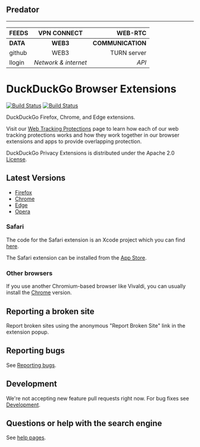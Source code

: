 ## Predator

--------------------------------------------------------
| FEEDS |  VPN CONNECT     | WEB-RTC  |
|:-----|:--------:|------:|
| **DATA**   | **WEB3** | **COMMUNICATION** |
| github   |  WEB3  |   TURN server |
| llogin   | _Network & internet_ | _API_ |

# DuckDuckGo Browser Extensions

[![Build Status](https://github.com/duckduckgo/duckduckgo-privacy-extension/actions/workflows/build.yml/badge.svg)](https://github.com/duckduckgo/duckduckgo-privacy-extension/actions/workflows/build.yml)
[![Build Status](https://github.com/duckduckgo/duckduckgo-privacy-extension/actions/workflows/tests.yml/badge.svg)](https://github.com/duckduckgo/duckduckgo-privacy-extension/actions/workflows/tests.yml)

DuckDuckGo Firefox, Chrome, and Edge extensions.

Visit our [Web Tracking Protections](https://help.duckduckgo.com/duckduckgo-help-pages/privacy/web-tracking-protections/) page to learn how each of our web tracking protections works and how they work together in our browser extensions and apps to provide overlapping protection.

DuckDuckGo Privacy Extensions is distributed under the Apache 2.0 [License](LICENSE.md).

## Latest Versions

- [Firefox](https://addons.mozilla.org/en-US/firefox/addon/duckduckgo-for-firefox/)
- [Chrome](https://chrome.google.com/webstore/detail/duckduckgo-privacy-essent/bkdgflcldnnnapblkhphbgpggdiikppg)
- [Edge](https://microsoftedge.microsoft.com/addons/detail/duckduckgo-privacy-essent/caoacbimdbbljakfhgikoodekdnlcgpk)
- [Opera](https://addons.opera.com/en/extensions/details/duckduckgo-for-opera-2/)

### Safari

The code for the Safari extension is an Xcode project which you can find [here](https://github.com/duckduckgo/privacy-essentials-safari).

The Safari extension can be installed from the [App Store](https://apps.apple.com/us/app/duckduckgo-privacy-essentials/id1482920575?mt=12).

### Other browsers

If you use another Chromium-based browser like Vivaldi, you can usually install the [Chrome](https://chrome.google.com/webstore/detail/duckduckgo-privacy-essent/bkdgflcldnnnapblkhphbgpggdiikppg) version.


## Reporting a broken site

Report broken sites using the anonymous "Report Broken Site" link in the extension popup.

## Reporting bugs

See [Reporting bugs](CONTRIBUTING.md#reporting-bugs).

## Development

We're not accepting new feature pull requests right now. For bug fixes see [Development](CONTRIBUTING.md#development).

## Questions or help with the search engine
See [help pages](https://duck.co/help).
